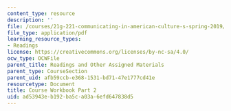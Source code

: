 ```yaml
---
content_type: resource
description: ''
file: /courses/21g-221-communicating-in-american-culture-s-spring-2019/ad53943eb192ba5ca03a6efd647838d5_MIT21G_221S19_cw2.pdf
file_type: application/pdf
learning_resource_types:
- Readings
license: https://creativecommons.org/licenses/by-nc-sa/4.0/
ocw_type: OCWFile
parent_title: Readings and Other Assigned Materials
parent_type: CourseSection
parent_uid: afb59ccb-e368-1531-bd71-47e1777cd41e
resourcetype: Document
title: Course Workbook Part 2
uid: ad53943e-b192-ba5c-a03a-6efd647838d5
---
```

